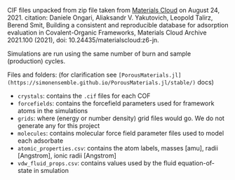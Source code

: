 CIF files unpacked from zip file taken from [Materials Cloud](https://archive.materialscloud.org/record/2021.100) on August 24, 2021.
citation:
Daniele Ongari, Aliaksandr V. Yakutovich, Leopold Talirz, Berend Smit, Building a consistent and reproducible database for adsorption evaluation in Covalent-Organic Frameworks, Materials Cloud Archive 2021.100 (2021), doi: 10.24435/materialscloud:z6-jn.

Simulations are run using the same number of burn and sample (production) cycles.

Files and folders: (for clarification see `[PorousMaterials.jl](https://simonensemble.github.io/PorousMaterials.jl/stable/)` docs)
- `crystals`: contains the `.cif` files for each COF
- `forcefields`: contains the forcefield parameters used for framework atoms in the simulations
- `grids`: where (energy or number density) grid files would go. We do not generate any for this project
- `molecules`: contains molecular force field parameter files used to model each adsorbate
- `atomic_properties.csv`: contains the atom labels, masses [amu], radii [Angstrom], ionic radii [Angstrom]
- `vdw_fluid_props.csv`: contains values used by the fluid equation-of-state in smulation